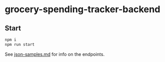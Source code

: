 # grocery-spending-tracker-backend

## Start

```bash
npm i
npm run start
```

See [json-samples.md](./json-samples/json-samples.md) for info on the endpoints.